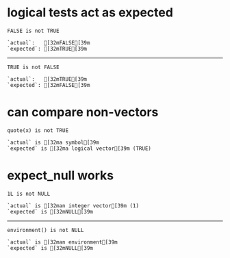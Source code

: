 # logical tests act as expected

    FALSE is not TRUE
    
    `actual`:   [32mFALSE[39m
    `expected`: [32mTRUE[39m 

---

    TRUE is not FALSE
    
    `actual`:   [32mTRUE[39m 
    `expected`: [32mFALSE[39m

# can compare non-vectors

    quote(x) is not TRUE
    
    `actual` is [32ma symbol[39m
    `expected` is [32ma logical vector[39m (TRUE)

# expect_null works

    1L is not NULL
    
    `actual` is [32man integer vector[39m (1)
    `expected` is [32mNULL[39m

---

    environment() is not NULL
    
    `actual` is [32man environment[39m
    `expected` is [32mNULL[39m

